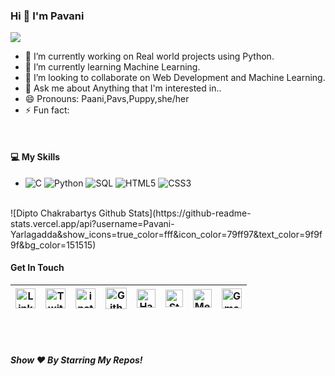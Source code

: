 ### Hi 👋 I'm Pavani

![](https://komarev.com/ghpvc/?username=Pavani-Yarlagadda)

- 🔭 I’m currently working on Real world projects using Python.
- 🌱 I’m currently learning Machine Learning.
- 👯 I’m looking to collaborate on Web Development and Machine Learning.
- 💬 Ask me about Anything that I'm interested in..
- 😄 Pronouns: Paani,Pavs,Puppy,she/her
- ⚡ Fun fact: 
<br>

<h4> 💻 My Skills</h4>
<ul><li>
  <!-- primary -->
  <img alt="C" src="https://img.shields.io/badge/-C-3776AB?style=flat-square&logo=c&logoColor=white" />
  <img alt="Python" src="https://img.shields.io/badge/-Python-3776AB?style=flat-square&logo=python&logoColor=white" />
  <img alt="SQL" src="https://img.shields.io/badge/-SQL-E32934?style=flat-square&logo=mysql&logoColor=black&textColor=black" />
  <!-- web -->
  <img alt="HTML5" src="https://img.shields.io/badge/-HTML5-F16529?style=flat-square&logo=HTML5&logoColor=white" />
  <img alt="CSS3" src="https://img.shields.io/badge/-CSS3-264de4?style=flat-square&logo=CSS3&logoColor=white" />
  </li>
 </ul>
 <br>
 ![Dipto Chakrabartys Github Stats](https://github-readme-stats.vercel.app/api?username=Pavani-Yarlagadda&show_icons=true_color=fff&icon_color=79ff97&text_color=9f9f9f&bg_color=151515)

 <br>
<h4>Get In Touch</h4>



| [<img src="https://github.com/hardeep0598/hardeep0598/blob/master/Linkedin.svg" alt="Linkedin Logo" width="32">](http://linkedin.com/in/pavani-yarlagadda-33aa25166) | [<img src="https://github.com/hardeep0598/hardeep0598/blob/master/Twitter.svg" alt="Twitter Logo" width="32">](https://twitter.com/PaaniYarlagadda) | [<img src="https://github.com/hardeep0598/hardeep0598/blob/master/Instagram.svg" alt="instagram logo" width="32">](https://www.instagram.com/pavani_yarlagadda/)| [<img src="https://cdn.svgporn.com/logos/github-icon.svg" alt="Github logo" width="34">](https://github.com/Pavani-Yarlagadda) | [<img src="https://github.com/hardeep0598/hardeep0598/blob/master/HackerRank.svg" alt="HackerRank Logo" width="30">](https://www.hackerrank.com/pavaniy777) | [<img src="https://cdn.svgporn.com/logos/stackoverflow-icon.svg" alt="Stackoverflow Logo" width="28">](https://stackoverflow.com/users/12029612/pavani-yarlagadda) | [<img src="https://cdn.svgporn.com/logos/medium.svg" alt="Medium Logo" width="30">](https://medium.com/@pavaniy777) | [<img src="https://github.com/hardeep0598/hardeep0598/blob/master/Gmail.svg" alt="Gmail logo" height="32">](mailto:pavaniy777@gmail.com)
|:---:|:---:|:---:|:---:|:---:|:---:|:---:|:---:|



<br>
<br>
<h5>Show ❤️ By Starring My Repos!<h5><br>
<br>

